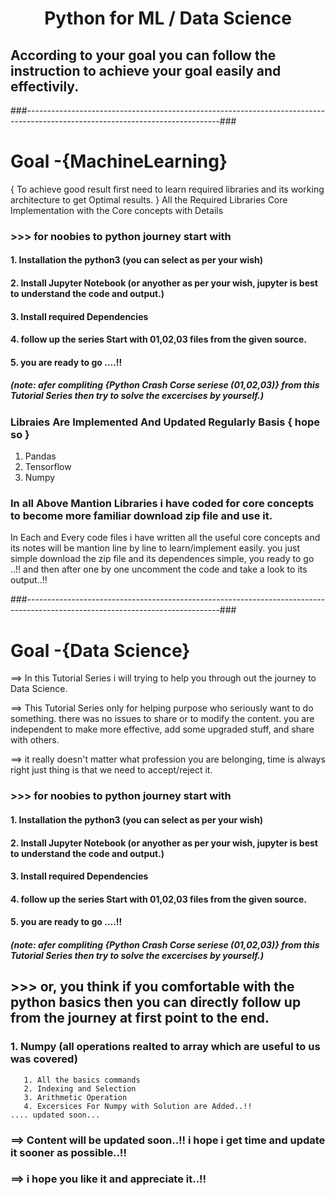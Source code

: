 # <center> Python for  ML / Data Science</center>
## According to your goal you can follow the instruction to achieve your goal easily and effectivily.
###------------------------------------------------------------------------------------------------------------------------------###
# Goal -{MachineLearning}
{ To achieve good result first need to learn required libraries and its working architecture to get Optimal results. }
All the Required Libraries Core Implementation with the Core concepts with Details

### >>> for noobies to python journey start with 
#### 1. Installation the python3 (you can select as per your wish)
#### 2. Install Jupyter Notebook (or anyother as per your wish, jupyter is best to understand the code and output.)
#### 3. Install required Dependencies 
#### 4. follow up the series Start with 01,02,03 files from the given source.
#### 5. you are ready to go ....!!
##### (note: afer compliting {Python Crash Corse seriese (01,02,03)} from this Tutorial Series then try to solve the excercises by yourself.)

### Libraies Are Implemented And Updated Regularly Basis { hope so }
 1. Pandas
 2. Tensorflow
 3. Numpy 

### In all Above Mantion Libraries i have coded for core concepts to become more familiar download zip file and use it.
In Each and Every code files i have written all the useful core concepts and its notes will be mantion line by line to learn/implement easily.
you just simple download the zip file and its dependences simple, you ready to go ..!!
and then after one by one uncomment the code and take a look to its output..!!
  
###------------------------------------------------------------------------------------------------------------------------------###                                            
# Goal -{Data Science}
==> In this Tutorial Series  i will trying to help you through out the journey to Data Science. 

==> This Tutorial Series only for helping purpose who seriously want to do something. there was no issues to share or to modify the content. you are independent to make more effective, add some upgraded stuff, and share with others.

==> it really doesn't matter what profession you are belonging, time is always right just thing is that we need to accept/reject it.
    
### >>> for noobies to python journey start with 
#### 1. Installation the python3 (you can select as per your wish)
#### 2. Install Jupyter Notebook (or anyother as per your wish, jupyter is best to understand the code and output.)
#### 3. Install required Dependencies 
#### 4. follow up the series Start with 01,02,03 files from the given source.
#### 5. you are ready to go ....!!
##### (note: afer compliting {Python Crash Corse seriese (01,02,03)} from this Tutorial Series then try to solve the excercises by yourself.)
    
    
## >>> or, you think if you comfortable with the python basics then you can directly follow up from the journey at first point to the end.
### 1. Numpy (all operations realted to array which are useful to us was covered)
       1. All the basics commands
       2. Indexing and Selection
       3. Arithmetic Operation 
       4. Excersices For Numpy with Solution are Added..!!
    .... updated soon...    
    

### ==> Content will be updated soon..!! i hope i get time and update it sooner as possible..!!

### ==> i hope you like it and appreciate it..!!

